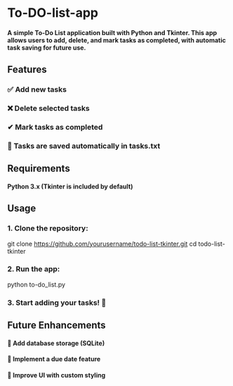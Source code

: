 # **To-DO-list-app**
#### A simple To-Do List application built with Python and Tkinter. This app allows users to add, delete, and mark tasks as completed, with automatic task saving for future use.

## **Features**
### ✅ Add new tasks
### ❌ Delete selected tasks
### ✔ Mark tasks as completed
### 💾 Tasks are saved automatically in tasks.txt

## **Requirements**
#### Python 3.x (Tkinter is included by default)

## **Usage**
### 1. Clone the repository:
git clone https://github.com/yourusername/todo-list-tkinter.git
cd todo-list-tkinter
### 2. Run the app:
python to-do_list.py
### 3. Start adding your tasks! 🎯

## **Future Enhancements**
#### 🔹 Add database storage (SQLite)
#### 🔹 Implement a due date feature
#### 🔹 Improve UI with custom styling
